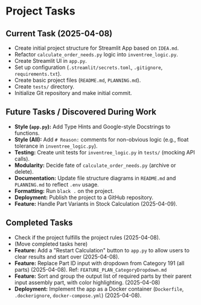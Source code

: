 # Project Tasks

## Current Task (2025-04-08)
- Create initial project structure for Streamlit App based on `IDEA.md`.
- Refactor `calculate_order_needs.py` logic into `inventree_logic.py`.
- Create Streamlit UI in `app.py`.
- Set up configuration (`.streamlit/secrets.toml`, `.gitignore`, `requirements.txt`).
- Create basic project files (`README.md`, `PLANNING.md`).
- Create `tests/` directory.
- Initialize Git repository and make initial commit.
## Future Tasks / Discovered During Work
- **Style (`app.py`):** Add Type Hints and Google-style Docstrings to functions.
- **Style (All):** Add `# Reason:` comments for non-obvious logic (e.g., float tolerance in `inventree_logic.py`).
- **Testing:** Create unit tests for `inventree_logic.py` in `tests/` (mocking API calls).
- **Modularity:** Decide fate of `calculate_order_needs.py` (archive or delete).
- **Documentation:** Update file structure diagrams in `README.md` and `PLANNING.md` to reflect `.env` usage.
- **Formatting:** Run `black .` on the project.
- **Deployment:** Publish the project to a GitHub repository.
- **Feature:** Handle Part Variants in Stock Calculation (2025-04-09).
## Completed Tasks
- Check if the project fulfills the project rules (2025-04-08).
- (Move completed tasks here)
- **Feature:** Add a "Restart Calculation" button to `app.py` to allow users to clear results and start over (2025-04-08).
- **Feature:** Replace Part ID input with dropdown from Category 191 (all parts) (2025-04-08). Ref: `FEATURE_PLAN_CategoryDropdown.md`
- **Feature:** Sort and group the output list of required parts by their parent input assembly part, with color highlighting. (2025-04-08)
- **Deployment:** Implement the app as a Docker container (`Dockerfile`, `.dockerignore`, `docker-compose.yml`) (2025-04-08).